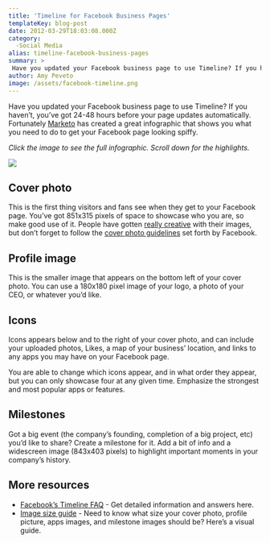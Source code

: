 ```yaml
---
title: 'Timeline for Facebook Business Pages'
templateKey: blog-post
date: 2012-03-29T18:03:08.000Z
category: 
  -Social Media
alias: timeline-facebook-business-pages
summary: > 
 Have you updated your Facebook business page to use Timeline? If you haven’t, you’ve got 24-48 hours before your page updates automatically. Fortunately Marketo has created a great infographic that shows you what you need to do to get your Facebook page looking spiffy.
author: Amy Peveto
image: /assets/facebook-timeline.png
---
```


Have you updated your Facebook business page to use Timeline? If you haven’t, you’ve got 24-48 hours before your page updates automatically. Fortunately [Marketo](http://www.marketo.com/) has created a great infographic that shows you what you need to do to get your Facebook page looking spiffy.

_Click the image to see the full infographic. Scroll down for the highlights._

[![](/sites/default/files/facebook-timeline.jpg)](http://blog.marketo.com/2012/03/the-guide-to-facebook-timeline-for-businesses-infographic.html?fullsize=http://blog.marketo.com/wp-content/uploads/2012/03/New-Fbook-Timeline-Guide2.png)

Cover photo
-----------

This is the first thing visitors and fans see when they get to your Facebook page. You’ve got 851x315 pixels of space to showcase who you are, so make good use of it. People have gotten [really creative](http://www.hongkiat.com/blog/creative-facebook-timeline-covers/) with their images, but don’t forget to follow the [cover photo guidelines](https://www.facebook.com/help?faq=%20276329115767498) set forth by Facebook.

Profile image
-------------

This is the smaller image that appears on the bottom left of your cover photo. You can use a 180x180 pixel image of your logo, a photo of your CEO, or whatever you’d like.

Icons
-----

Icons appears below and to the right of your cover photo, and can include your uploaded photos, Likes, a map of your business’ location, and links to any apps you may have on your Facebook page.

You are able to change which icons appear, and in what order they appear, but you can only showcase four at any given time. Emphasize the strongest and most popular apps or features.

Milestones
----------

Got a big event (the company’s founding, completion of a big project, etc) you’d like to share? Create a milestone for it. Add a bit of info and a widescreen image (843x403 pixels) to highlight important moments in your company’s history.

More resources
--------------

*   [Facebook’s Timeline FAQ](https://www.facebook.com/help/pages/new-design) - Get detailed information and answers here.
*   [Image size guide](https://www.facebook.com/note.php?note_id=319265671463265) - Need to know what size your cover photo, profile picture, apps images, and milestone images should be? Here’s a visual guide.